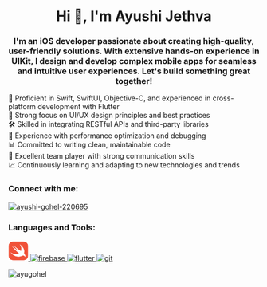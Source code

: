 <h1 align="center">Hi 👋, I'm Ayushi Jethva</h1>
<h3 align="center"> I'm an iOS developer passionate about creating high-quality, user-friendly solutions. With extensive hands-on experience in UIKit, I design and develop complex mobile apps for seamless and intuitive user experiences. Let's build something great together! </h3>

<p align="left">
📱 Proficient in Swift, SwiftUI, Objective-C, and experienced in cross-platform development with Flutter <br>
🎨 Strong focus on UI/UX design principles and best practices <br>
🛠 Skilled in integrating RESTful APIs and third-party libraries <br>
🚀 Experience with performance optimization and debugging <br>
📊 Committed to writing clean, maintainable code <br>
👥 Excellent team player with strong communication skills <br>
📈 Continuously learning and adapting to new technologies and trends <br>
  
<h3 align="left">Connect with me:</h3>
<p align="left">
<a href="https://linkedin.com/in/ayushi-gohel-220695" target="blank"><img align="center" src="https://raw.githubusercontent.com/rahuldkjain/github-profile-readme-generator/master/src/images/icons/Social/linked-in-alt.svg" alt="ayushi-gohel-220695" height="30" width="40" /></a>
</p>

<h3 align="left">Languages and Tools:</h3>
<p align="left"> 
  <a href="https://developer.apple.com/swift/" target="_blank" rel="noreferrer"> <img src="https://raw.githubusercontent.com/devicons/devicon/master/icons/swift/swift-original.svg" alt="swift" width="40" height="40"/> </a> 
  <a href="https://firebase.google.com/" target="_blank" rel="noreferrer"> <img src="https://www.vectorlogo.zone/logos/firebase/firebase-icon.svg" alt="firebase" width="40" height="40"/> </a> 
  <a href="https://flutter.dev" target="_blank" rel="noreferrer"> <img src="https://www.vectorlogo.zone/logos/flutterio/flutterio-icon.svg" alt="flutter" width="40" height="40"/> </a> 
  <a href="https://git-scm.com/" target="_blank" rel="noreferrer"> <img src="https://www.vectorlogo.zone/logos/git-scm/git-scm-icon.svg" alt="git" width="40" height="40"/> </a> </p>

<p><img align="center" src="https://github-readme-stats.vercel.app/api/top-langs?username=ayugohel&show_icons=true&locale=en&layout=compact" alt="ayugohel" /></p>
<!--
**ayugohel/ayugohel** is a ✨ _special_ ✨ repository because its `README.md` (this file) appears on your GitHub profile.

Here are some ideas to get you started:

- 🔭 I’m currently working on ...
- 🌱 I’m currently learning ...
- 👯 I’m looking to collaborate on ...
- 🤔 I’m looking for help with ...
- 💬 Ask me about ...
- 📫 How to reach me: ...
- 😄 Pronouns: ...
- ⚡ Fun fact: ...
-->
